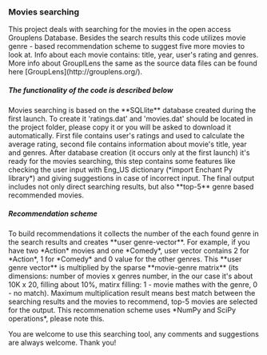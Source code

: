 <h3> Movies searching </h3>
This project deals with searching for the movies in the open access Grouplens Database. Besides the search results this code utilizes movie genre - based recommendation scheme to suggest five more movies to look at. Info about each movie contains: title, year, user's rating and genres.
More info about GrouplLens the same as the source data files can be found here [GroupLens](http://grouplens.org/).

<h5>The functionality of the code is described below</h5> 
Movies searching is based on the **SQLlite** database created during the first launch. To create it 'ratings.dat' and 'movies.dat' should be located in the project folder, please copy it or you will be asked to download it automatically. First file contains user's ratings and used to calculate the average rating, second file contains information about movie's title, year and genres. 
After database creation (it occurs only at the first launch) it's ready for the movies searching, this step contains some features like checking the user input with Eng_US dictionary (*import Enchant Py library*) and giving suggestions in case of incorrect input.
The final output includes not only direct searching results, but also **top-5** genre based recommended movies. 

<h5>Recommendation scheme</h5>
To build recommendations it collects the number of the each found genre in the search results and creates **user genre-vector**. For example, if you have two *Action* movies and one *Comedy*, user vector contains 2 for *Action*, 1 for *Comedy* and 0 value for the other genres. This **user genre vector** is multiplied  by the sparse **movie-genre matrix** (its dimensions: number of movies x genres number, in the our case it's about 10K x 20, filling about 10%, matirx filling: 1 - movie mathes with the genre, 0 - no match). Maximum multiplication result means best match between the searching results and the movies to recommend, top-5 movies are selected for the output. This recommenation scheme uses *NumPy and SciPy operations*, please note this.

You are welcome to use this searching tool, any comments and suggestions are always welcome. 
Thank you! 

